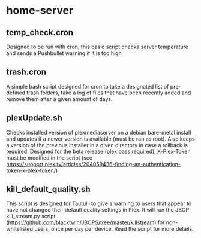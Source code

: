 # home-server

## temp_check.cron
Designed to be run with cron, this basic script checks server temperature and sends a Pushbullet warning if it is too high

## trash.cron
A simple bash script designed for cron to take a designated list of pre-defined trash folders, take a log of files that have been recently added and remove them after a given amount of days.

## plexUpdate.sh
Checks installed version of plexmediaserver on a debian bare-metal install and updates if a newer version is available (must be ran as root). Also keeps a version of the previous installer in a given directory in case a rollback is required. Designed for the beta release (plex pass required), X-Plex-Token must be modified in the script (see https://support.plex.tv/articles/204059436-finding-an-authentication-token-x-plex-token/)

## kill_default_quality.sh
This script is designed for Tautulli to give a warning to users that appear to have not changed their default quality settings in Plex. It will run the JBOP kill_stream.py script (https://github.com/blacktwin/JBOPS/tree/master/killstream) for non-whitelisted users, once per day per device. Read the script for more details.

